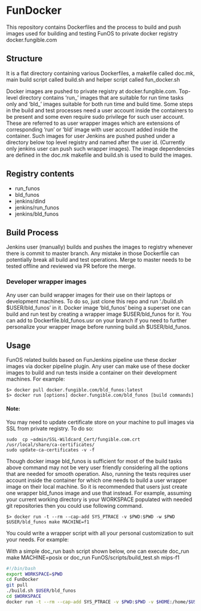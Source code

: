 # FunDocker

This repository contains Dockerfiles and the process to build and push images used for building and testing FunOS to private docker registry docker.fungible.com

## Structure

It is a flat directory containing various Dockerfiles, a makefile called doc.mk, main build script called build.sh and helper script called fun_docker.sh

Docker images are pushed to private registry at docker.fungible.com. Top-level directory contains ‘run_<IMG>’ images that are suitable for run time tasks only and ‘bld_<IMG>’ images suitable for both run time and build time. Some steps in the build and test processes need a user account inside the containers to be present and some even require sudo privilege for such user account.  These are referred to as user wrapper images which are extensions of corresponding ‘run’ or ‘bld’ image with user account added inside the container. Such images for user Jenkins are pushed pushed under a directory below top level registry and named after the user id. (Currently only jenkins user can push such wrapper images). The image dependencies are defined in the doc.mk makefile and build.sh is used to build the images.

## Registry contents

- run_funos        
- bld_funos
- jenkins/dind
- jenkins/run_funos
- jenkins/bld_funos

## Build Process

Jenkins user (manually) builds and pushes the images to registry whenever there is commit to master branch. Any mistake in those Dockerfile can potentially break all build and test operations. Merge to master needs to be tested offline and reviewed via PR before the merge. 

### Developer wrapper images

Any user can build wrapper images for their use on their laptops or development machines. To do so, just clone this repo and run ‘./build.sh $USER/bld_funos’ in it. Docker image ‘bld_funos’ being a superset one can build and run test by creating a wrapper image $USER/bld_funos for it. You can add to Dockerfile.bld_funos.usr on your branch if you need to further personalize your wrapper image before running build.sh $USER/bld_funos.

## Usage

FunOS related builds based on FunJenkins pipeline use these docker images via docker pipeline plugin. Any user can make use of these docker images to build and run tests inside a container on their development machines. For example:

```
$> docker pull docker.fungible.com/bld_funos:latest
$> docker run [options] docker.fungible.com/bld_funos [build commands]
```
#### Note: 
You may need to update certificate store on your machine to pull images via SSL from private registry. To do so:

```
sudo  cp ~admin/SSL-Wildcard_Cert/fungible.com.crt /usr/local/share/ca-certificates/
sudo update-ca-certificates -v -f
```

Though docker image bld_funos is sufficient for most of the build tasks above command may not be very user friendly considering all the options that are needed for smooth operation. Also, running the tests requires user account inside the container for which one needs to build a user wrapper image on their local machine. So it is recommended that users just create one wrapper bld_funos image and use that instead. For example, assuming your current working directory is your WORKSPACE populated with needed git repositories then you could use following command.

```
$> docker run -t --rm --cap-add SYS_PTRACE -v $PWD:$PWD -w $PWD $USER/bld_funos make MACHINE=f1
```

You could write a wrapper script with all your personal customization to suit your needs. For example:

With a simple doc_run bash script shown below, one can execute doc_run make MACHINE=posix or doc_run FunOS/scripts/build_test.sh mips-f1

``` bash
#!/bin/bash
export WORKSPACE=$PWD
cd FunDocker
git pull
./build.sh $USER/bld_funos
cd $WORKSPACE
docker run -t --rm --cap-add SYS_PTRACE -v $PWD:$PWD -v $HOME:/home/$USER -w $PWD $USER/bld_funos $*
```

